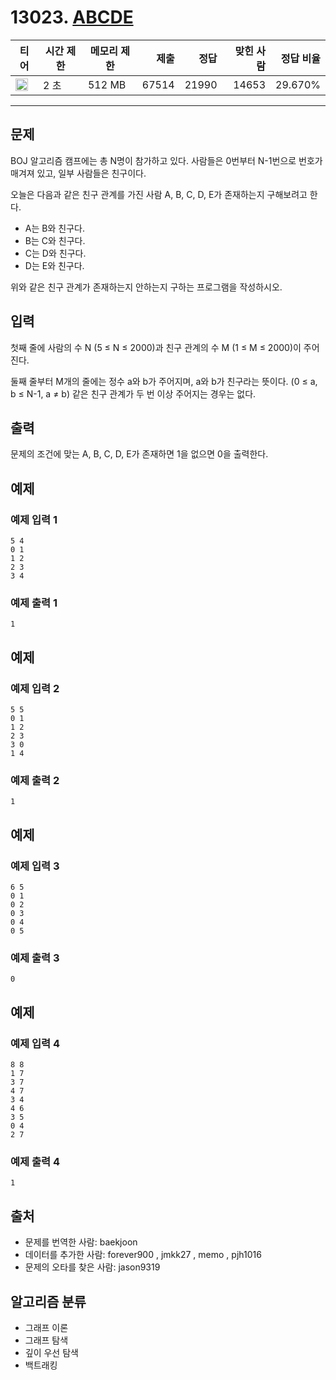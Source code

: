 # 13023. [ABCDE](https://www.acmicpc.net/problem/13023)

| 티어                                                                  | 시간 제한 | 메모리 제한 |  제출 |  정답 | 맞힌 사람 | 정답 비율 |
| --------------------------------------------------------------------- | --------- | ----------- | ----: | ----: | --------: | --------: |
| <img src="https://static.solved.ac/tier_small/11.svg" width="20px" /> | 2 초      | 512 MB      | 67514 | 21990 |     14653 |   29.670% |

---

## 문제

BOJ 알고리즘 캠프에는 총 N명이 참가하고 있다. 사람들은 0번부터 N-1번으로 번호가 매겨져 있고, 일부 사람들은 친구이다.

오늘은 다음과 같은 친구 관계를 가진 사람 A, B, C, D, E가 존재하는지 구해보려고 한다.

- A는 B와 친구다.
- B는 C와 친구다.
- C는 D와 친구다.
- D는 E와 친구다.

위와 같은 친구 관계가 존재하는지 안하는지 구하는 프로그램을 작성하시오.

## 입력

첫째 줄에 사람의 수 N (5 ≤ N ≤ 2000)과 친구 관계의 수 M (1 ≤ M ≤ 2000)이 주어진다.

둘째 줄부터 M개의 줄에는 정수 a와 b가 주어지며, a와 b가 친구라는 뜻이다. (0 ≤ a, b ≤ N-1, a ≠ b) 같은 친구 관계가 두 번 이상 주어지는 경우는 없다.

## 출력

문제의 조건에 맞는 A, B, C, D, E가 존재하면 1을 없으면 0을 출력한다.

## 예제

### 예제 입력 1

```
5 4
0 1
1 2
2 3
3 4
```

### 예제 출력 1

```
1
```

## 예제

### 예제 입력 2

```
5 5
0 1
1 2
2 3
3 0
1 4
```

### 예제 출력 2

```
1
```

## 예제

### 예제 입력 3

```
6 5
0 1
0 2
0 3
0 4
0 5
```

### 예제 출력 3

```
0
```

## 예제

### 예제 입력 4

```
8 8
1 7
3 7
4 7
3 4
4 6
3 5
0 4
2 7
```

### 예제 출력 4

```
1
```

## 출처

- 문제를 번역한 사람: baekjoon
- 데이터를 추가한 사람: forever900 , jmkk27 , memo , pjh1016
- 문제의 오타를 찾은 사람: jason9319

## 알고리즘 분류

- 그래프 이론
- 그래프 탐색
- 깊이 우선 탐색
- 백트래킹
